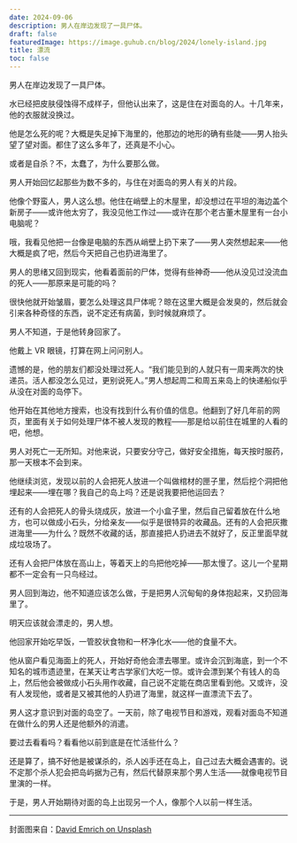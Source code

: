 ```yaml
---
date: 2024-09-06
description: 男人在岸边发现了一具尸体。
draft: false
featuredImage: https://image.guhub.cn/blog/2024/lonely-island.jpg
title: 漂流
toc: false
---
```






男人在岸边发现了一具尸体。

水已经把皮肤侵蚀得不成样子，但他认出来了，这是住在对面岛的人。十几年来，他的衣服就没换过。

他是怎么死的呢？大概是失足掉下海里的，他那边的地形的确有些陡——男人抬头望了望对面。都住了这么多年了，还真是不小心。

或者是自杀？不，太蠢了，为什么要那么做。

男人开始回忆起那些为数不多的，与住在对面岛的男人有关的片段。

他像个野蛮人，男人这么想。他住在峭壁上的木屋里，却没想过在平坦的海边盖个新房子——或许他太穷了，我没见他工作过——或许在那个老古董木屋里有一台小电脑呢？

哦，我看见他把一台像是电脑的东西从峭壁上扔下来了——男人突然想起来——他大概是疯了吧，然后今天把自己也扔进海里了。

男人的思绪又回到现实，他看着面前的尸体，觉得有些神奇——他从没见过没流血的死人——那原来是可能的吗？

很快他就开始皱眉，要怎么处理这具尸体呢？晾在这里大概是会发臭的，然后就会引来各种奇怪的东西，说不定还有病菌，到时候就麻烦了。

男人不知道，于是他转身回家了。

他戴上 VR 眼镜，打算在网上问问别人。

遗憾的是，他的朋友们都没处理过死人。“我们能见到的人就只有一周来两次的快递员。活人都没怎么见过，更别说死人。”男人想起周二和周五来岛上的快递船似乎从没在对面的岛停下。

他开始在其他地方搜索，也没有找到什么有价值的信息。他翻到了好几年前的网页，里面有关于如何处理尸体不被人发现的教程——那是给以前住在城里的人看的吧，他想。

男人对死亡一无所知。对他来说，只要安分守己，做好安全措施，每天按时服药，那一天根本不会到来。

他继续浏览，发现以前的人会把死人放进一个叫做棺材的匣子里，然后挖个洞把他埋起来——埋在哪？我自己的岛上吗？还是说我要把他运回去？

还有的人会把死人的骨头烧成灰，放进一个小盒子里，然后自己留着放在什么地方，也可以做成小石头，分给亲友——似乎是很特异的收藏品。还有的人会把灰撒进海里——为什么？既然不收藏的话，那直接把人扔进去不就好了，反正里面早就成垃圾场了。

还有人会把尸体放在高山上，等着天上的鸟把他吃掉——那太慢了。这儿一个星期都不一定会有一只鸟经过。

男人回到海边，他不知道应该怎么做，于是把男人沉甸甸的身体抱起来，又扔回海里了。

明天应该就会漂走的，男人想。

他回家开始吃早饭，一管胶状食物和一杯净化水——他的食量不大。

他从窗户看见海面上的死人，开始好奇他会漂去哪里。或许会沉到海底，到一个不知名的城市遗迹里，在某天让考古学家们大吃一惊。或许会漂到某个有钱人的岛上，然后他会被做成小石头用作收藏，自己说不定能在商店里看到他。又或许，没有人发现他，或者是又被其他的人扔进了海里，就这样一直漂流下去了。

男人这才意识到对面的岛空了。一天前，除了电视节目和游戏，观看对面岛不知道在做什么的男人还是他额外的消遣。

要过去看看吗？看看他以前到底是在忙活些什么？

还是算了，搞不好他是被谋杀的，杀人凶手还在岛上，自己过去大概会遇害的。说不定那个杀人犯会把岛屿据为己有，然后代替原来那个男人生活——就像电视节目里演的一样。

于是，男人开始期待对面的岛上出现另一个人，像那个人以前一样生活。

---

封面图来自：[David Emrich on Unsplash](https://unsplash.com/photos/person-riding-on-boat-on-sea-during-daytime-WirMEd6CMts)
